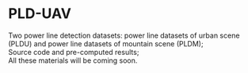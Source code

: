 # PLD-UAV
Two power line detection datasets: power line datasets of urban scene (PLDU) and power line datasets of mountain scene (PLDM);  
Source code and pre-computed results;  
All these materials will be coming soon.
